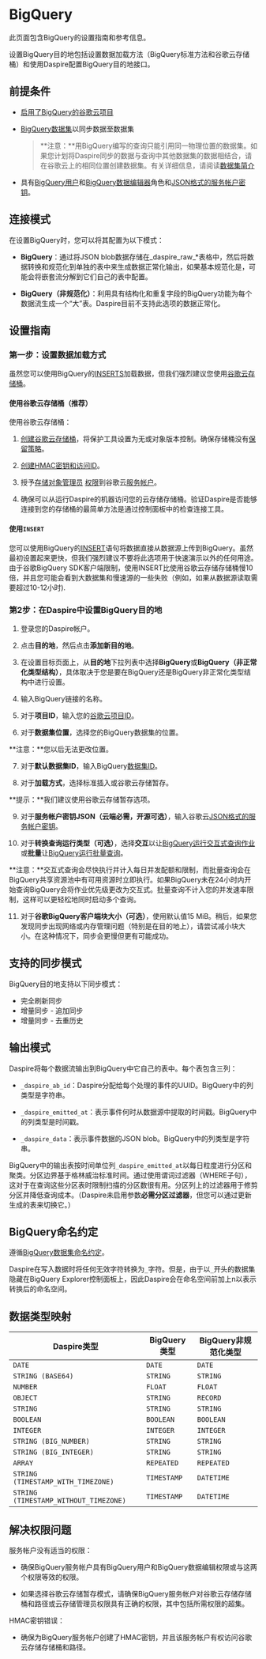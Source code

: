 # BigQuery

此页面包含BigQuery的设置指南和参考信息。

设置BigQuery目的地包括设置数据加载方法（BigQuery标准方法和谷歌云存储桶）和使用Daspire配置BigQuery目的地接口。

## 前提条件

* [启用了BigQuery的谷歌云项目](https://cloud.google.com/bigquery/docs/quickstarts/query-public-dataset-console)
* [BigQuery数据集](https://cloud.google.com/bigquery/docs/quickstarts/quickstart-web-ui#create_a_dataset)以同步数据至数据集

  > **注意：**用BigQuery编写的查询只能引用同一物理位置的数据集。如果您计划将Daspire同步的数据与查询中其他数据集的数据相结合，请在谷歌云上的相同位置创建数据集。有关详细信息，请阅读[数据集简介](https://cloud.google.com/bigquery/docs/datasets-intro)

* 具有[BigQuery用户](https://cloud.google.com/bigquery/docs/access-control#bigquery)和[BigQuery数据编辑器](https://cloud.google.com/bigquery/docs/access-control#bigquery)角色和[JSON格式的服务帐户密钥](https://cloud.google.com/iam/docs/creating-managing-service-account-keys)。

## 连接模式

在设置BigQuery时，您可以将其配置为以下模式：

* **BigQuery**：通过将JSON blob数据存储在\_daspire\_raw\_\*表格中，然后将数据转换和规范化到单独的表中来生成数据正常化输出，如果基本规范化是，可能会将嵌套流分解到它们自己的表中配置。

* **BigQuery（非规范化）**：利用具有结构化和重复字段的BigQuery功能为每个数据流生成一个“大”表。Daspire目前不支持此选项的数据正常化。

## 设置指南

### 第一步：设置数据加载方式

虽然您可以使用BigQuery的[INSERTS](https://cloud.google.com/bigquery/docs/reference/standard-sql/dml-syntax)加载数据，但我们强烈建议您使用[谷歌云存储桶](https://cloud.google.com/storage/docs/introduction)。

#### 使用谷歌云存储桶（推荐）

使用谷歌云存储桶：

1. [创建谷歌云存储桶](https://cloud.google.com/storage/docs/creating-buckets)，将保护工具设置为无或对象版本控制。确保存储桶没有[保留策略](https://cloud.google.com/storage/docs/samples/storage-set-retention-policy)。

2. [创建HMAC密钥和访问ID](https://cloud.google.com/storage/docs/authentication/managing-hmackeys#create)。

3. 授予[存储对象管理员](https://cloud.google.com/storage/docs/access-control/iam-roles#standard-roles) [权限](https://cloud.google.com/storage/docs/access-control/iam-roles#standard-roles)到谷歌云[服务帐户](https://cloud.google.com/iam/docs/service-accounts)。

4. 确保可以从运行Daspire的机器访问您的云存储存储桶。验证Daspire是否能够连接到您的存储桶的最简单方法是通过控制面板中的检查连接工具。

#### 使用`INSERT`

您可以使用BigQuery的[INSERT](https://cloud.google.com/bigquery/docs/reference/standard-sql/dml-syntax)语句将数据直接从数据源上传到BigQuery。虽然最初设置起来更快，但我们强烈建议不要将此选项用于快速演示以外的任何用途。由于谷歌BigQuery SDK客户端限制，使用INSERT比使用谷歌云存储存储桶慢10倍，并且您可能会看到大数据集和慢速源的一些失败（例如，如果从数据源读取需要超过10-12小时).

### 第2步：在Daspire中设置BigQuery目的地

1. 登录您的Daspire帐户。

2. 点击**目的地**，然后点击**添加新目的地**。

3. 在设置目标页面上，从**目的地**下拉列表中选择**BigQuery**或**BigQuery（非正常化类型结构）**，具体取决于您是要在BigQuery还是BigQuery非正常化类型结构中进行设置。

4. 输入BigQuery链接的名称。

5. 对于**项目ID**，输入您的[谷歌云项目ID](https://cloud.google.com/resource-manager/docs/creating-managing-projects#identifying_projects)。

6. 对于**数据集位置**，选择您的BigQuery数据集的位置。

  **注意：**您以后无法更改位置。

7. 对于**默认数据集ID**，输入BigQuery[数据集ID](https://cloud.google.com/bigquery/docs/datasets#create-dataset)。

8. 对于**加载方式**，选择标准插入或谷歌云存储暂存。

  **提示：**我们建议使用谷歌云存储暂存选项。

9. 对于**服务帐户密钥JSON（云端必需，开源可选）**，输入谷歌云[JSON格式的服务帐户密钥](https://cloud.google.com/iam/docs/creating-managing-service-account-keys)。

10. 对于**转换查询运行类型（可选）**，选择**交互**以让[BigQuery运行交互式查询作业](https://cloud.google.com/bigquery/docs/running-queries#queries ) 或**批量**让[BigQuery运行批量查询](https://cloud.google.com/bigquery/docs/running-queries#batch)。

  **注意：**交互式查询会尽快执行并计入每日并发配额和限制，而批量查询会在BigQuery共享资源池中有可用资源时立即执行。如果BigQuery未在24小时内开始查询BigQuery会将作业优先级更改为交互式。批量查询不计入您的并发速率限制，这样可以更轻松地同时启动多个查询。

11. 对于**谷歌BigQuery客户端块大小（可选）**，使用默认值15 MiB。稍后，如果您发现同步出现网络或内存管理问题（特别是在目的地上），请尝试减小块大小。在这种情况下，同步会更慢但更有可能成功。

## 支持的同步模式

BigQuery目的地支持以下同步模式：

* 完全刷新同步
* 增量同步 - 追加同步
* 增量同步 - 去重历史

## 输出模式

Daspire将每个数据流输出到BigQuery中它自己的表中。每个表包含三列：

* `_daspire_ab_id`：Daspire分配给每个处理的事件的UUID。BigQuery中的列类型是字符串。

* `_daspire_emitted_at`：表示事件何时从数据源中提取的时间戳。BigQuery中的列类型是时间戳。

* `_daspire_data`：表示事件数据的JSON blob。BigQuery中的列类型是字符串。

BigQuery中的输出表按时间单位列`_daspire_emitted_at`以每日粒度进行分区和聚类。分区边界基于格林威治标准时间。通过使用谓词过滤器（WHERE子句），这对于在查询这些分区表时限制扫描的分区数很有用。分区列上的过滤器用于修剪分区并降低查询成本。（Daspire未启用参数**必需分区过滤器**，但您可以通过更新生成的表来切换它。）

## BigQuery命名约定

遵循[BigQuery数据集命名约定](https://cloud.google.com/bigquery/docs/datasets#dataset-naming)。

Daspire在写入数据时将任何无效字符转换为`_`字符。但是，由于以`_`开头的数据集隐藏在BigQuery Explorer控制面板上，因此Daspire会在命名空间前加上n以表示转换后的命名空间。

## 数据类型映射

| Daspire类型 | BigQuery类型 | BigQuery非规范化类型 |
| --- | --- | --- |
| `DATE` | `DATE` | `DATE` |
| `STRING (BASE64)` | `STRING` | `STRING` |
| `NUMBER` | `FLOAT` | `FLOAT` |
| `OBJECT` | `STRING` | `RECORD` |
| `STRING` | `STRING` | `STRING` |
| `BOOLEAN` | `BOOLEAN` | `BOOLEAN` |
| `INTEGER` | `INTEGER` | `INTEGER` |
| `STRING (BIG_NUMBER)` | `STRING` | `STRING` |
| `STRING (BIG_INTEGER)` | `STRING` | `STRING` |
| `ARRAY` | `REPEATED` | `REPEATED` |
| `STRING (TIMESTAMP_WITH_TIMEZONE)` | `TIMESTAMP` | `DATETIME` |
| `STRING (TIMESTAMP_WITHOUT_TIMEZONE)` | `TIMESTAMP` | `DATETIME` |

## 解决权限问题

服务帐户没有适当的权限：

* 确保BigQuery服务帐户具有BigQuery用户和BigQuery数据编辑权限或与这两个权限等效的权限。

* 如果选择谷歌云存储暂存模式，请确保BigQuery服务帐户对谷歌云存储存储桶和路径或云存储管理员权限具有正确的权限，其中包括所需权限的超集。

HMAC密钥错误：

* 确保为BigQuery服务帐户创建了HMAC密钥，并且该服务帐户有权访问谷歌云存储存储桶和路径。